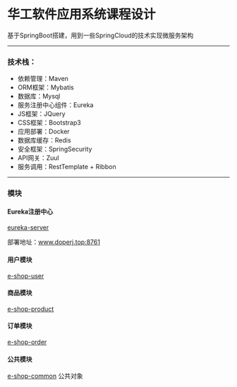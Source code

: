 # 华工软件应用系统课程设计
基于SpringBoot搭建，用到一些SpringCloud的技术实现微服务架构

---
### 技术栈：
- 依赖管理：Maven
- ORM框架：Mybatis
- 数据库：Mysql
- 服务注册中心组件：Eureka
- JS框架：JQuery
- CSS框架：Bootstrap3
- 应用部署：Docker
- 数据库缓存：Redis
- 安全框架：SpringSecurity
- API网关：Zuul
- 服务调用：RestTemplate + Ribbon

---
### 模块
#### Eureka注册中心
[eureka-server](https://github.com/DoperJ/JavaEShop/tree/master/eureka-server)

部署地址：www.doperj.top:8761

#### 用户模块
[e-shop-user](https://github.com/DoperJ/JavaEShop/tree/master/e-shop-user)

#### 商品模块
[e-shop-product](https://github.com/DoperJ/JavaEShop/tree/master/e-shop-product)

#### 订单模块
[e-shop-order](https://github.com/DoperJ/JavaEShop/tree/master/e-shop-order)

#### 公共模块
[e-shop-common](https://github.com/DoperJ/JavaEShop/tree/master/e-shop-common)
公共对象

